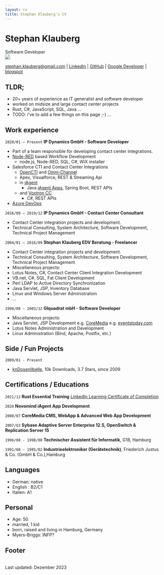```yaml
---
layout: cv
title: Stephan Klauberg's CV
---
```

# Stephan Klauberg
Software Developer
<br/>
![](https://media.licdn.com/dms/image/D4E03AQHBrONGduZelA/profile-displayphoto-shrink_200_200/0/1689425380784?e=1706745600&v=beta&t=yzxAruqGsdMzr68KbrpmMTZTdy1zKztKJ9GRLU7N22M)
<div id="webaddress">
<a href="stephan.klauberg@gmail.com">stephan.klauberg@gmail.com</a>
| <a href="https://www.linkedin.com/in/stephan-klauberg">Linkedin</a>
| <a href="https://github.com/StephanKlauberg">GitHub</a>
| <a href="https://play.google.com/store/apps/dev?id=6166820916362934477">Google Developer</a>
| <a href="https://stephan-klauberg.blogspot.com">blogspot</a>
</div>

## TLDR;
* 20+ years of experience as IT generalist and software developer
* worked on midsize and large contact center projects
* Rust, C#, JavaScript, SQL, Java ...
* TODO: i've to add a few things on this page ;-) ... 

## Work experience
`2020/01 – Present` __IP Dynamics GmbH - Software Developer__
- Part of a team responsible for developing contact center integrations.
- [Node-RED](https://nodered.org/) based Workflow Development
    - node.js, Node-RED, SQL, C#, WiX installer
- Salesforce CTI and Contact Center Integrations
  - [OpenCTI](https://help.salesforce.com/s/articleView?id=sf.cloud_cti_api_overview.htm&type=5) and  [Omni-Channel](https://developer.salesforce.com/docs/atlas.en-us.omni_channel_dev.meta/omni_channel_dev/omnichannel_external_routing.htm)
  - Apex, Visualforce, REST & Streaming Api
  - in [iAgent](https://www.novomind.com/en/customer-service/iagent/) 
    - Java [iAgent Apps](https://apps.novomind.com/developer/), Spring Boot, REST APIs
  - and [Voxtron CC](https://enghouseinteractive.de/loesungen/contact-center/omnichannel-contact-center-software/)
    - C#, REST APIs
- [Azure DevOps](https://azure.microsoft.com/en-us/products/devops)

`2016/09 – 2019/12` __IP Dynamics GmbH - Contact Center Consultant__
- Contact Center integration projects and development.
- Technical Consulting, System Architecture, Software Development, Technical Project Management

`2004/01 – 2016/09` __Stephan Klauberg EDV Beratung - Freelancer__
- Contact Center integration projects and development.
- Technical Consulting, System Architecture, Software Development, Technical Project Management
- Miscellaneous projects:
- Lotus Notes,  C#, Contact Center Client Integration Development
- VB.net,  C#, SQL, Fat Client Development
- Perl LDAP to Active Directory Synchronization
- Java Servlet, JSP, Inventory Database
- Linux and Windows Server Administration
- ...
  
`1998/08 – 2003/12` __GIquadrat mbH - Software Developer__
- Miscellaneous projects:
- Java Servlet, JSP Development e.g. [CoreMedia](https://www.coremedia.com/) e.g. [eventstoday.com](https://www.horizont.net/medien/nachrichten/-Grundig-geht-mit-einem-Eventportal-online-26711)  
- Lotus Notes Administration and Development
- Linux Administration (Bind, Apache, Postfix, etc.)

## Side / Fun Projects
`2009/01 - Present`
- [knDosenlibelle](https://play.google.com/store/apps/dev?id=6166820916362934477), 10k Downloads, 3.7 Stars, since 2009

## Certifications / Educations
`2021/12` 
__Rust Essential Training__ [LinkedIn Learning Certificate of Completion](https://www.linkedin.com/learning/certificates/9691ffd3445ee104aa5ce32caca0bb9391525a948f92ca94e6eafd074019c655)

`2020`
__Novomind iAgent App Development__ 

`2008/07`
__CoreMedia CMS, WebApp & Advanced Web App Development__

`2007/Q3`
__Sybase Adaptive Server Enterprise 12.5, OpenSwitch & Replication Server 15__

`1996/08 - 1998/08`
__Technischer Assistent für Informatik__, G18, Hamburg 

`1991/08 - 1995/02`
__Industrieelektroniker (Gerätetechnik)__, Friederich Justus & Co. (GmbH & Co.),Hamburg 

## Languages
<!-- https://preply.com/de/blog/englisch-sprachniveaus/ -->
- German: native
- English : B2/C1
- Italien: A1

## Personal
* Age: 50
* married, 1 kid
* born, raised and living in Hamburg, Germany
* Myers-Briggs: INFP?

## Footer
<br/>Last updated: Dezember 2023<br/>
